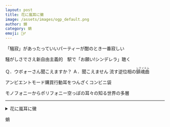 ```yaml
---
layout: post
title: 花に嵐耳に黴
image: /assets/images/ogp_default.png
author: 蛸
category: 蛸
emoji: 🧝‍♂️
---
```


<div class="tanka-area"><div class="tanka">
<p>「騒寂」があったっていいパーティーが酣のとき一番寂しい</p>

<p>騒がしさでさえ新自由主義的　駅で「お願い<span class="tate-chu-yoko">!</span>シンデレラ」聴く</p>

<p>Ｑ．ウボォーさん聞こえますか？ Ａ．聞こえません 流す逆位相の<ruby>鎮魂曲<rp>（</rp><rt>レクイエム</rt><rp>）</rp></ruby></p>

<p>アンビエントモード購買行動耳をつんざくコンビニ袋</p>

<p>モノフォニーからポリフォニー空っぽの耳々の知る世界の多層</p>

</div></div>

---

<details><summary>花に嵐耳に黴</summary>
「騒寂」があったっていいパーティーが酣のとき一番寂しい<br/>
騒がしさでさえ新自由主義的駅で「お願い!シンデレラ」聴く<br/>
Q. ウボォーさん聞こえますか？A. 聞こえません 流す逆位相の鎮魂歌(レクイエム)<br/>
アンビエントモード購買行動耳をつんざくコンビニ袋<br/>
モノフォニーからポリフォニー空っぽの耳々の知る世界の多層<br/>
<br/>

</details>

蛸
